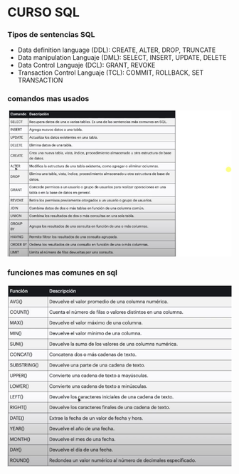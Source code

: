# CURSO SQL 

### Tipos de sentencias SQL 

* Data definition language (DDL): CREATE, ALTER, DROP, TRUNCATE 
* Data manipulation Languaje (DML): SELECT, INSERT, UPDATE, DELETE 
* Data Control Languaje (DCL): GRANT, REVOKE 
* Transaction Control Languaje (TCL): COMMIT, ROLLBACK, SET TRANSACTION

### comandos mas usados 

![comandos mas usados](comandos_regulares.jpg)

### funciones mas comunes en sql 

![funciones comunes](funciones_sql.png)